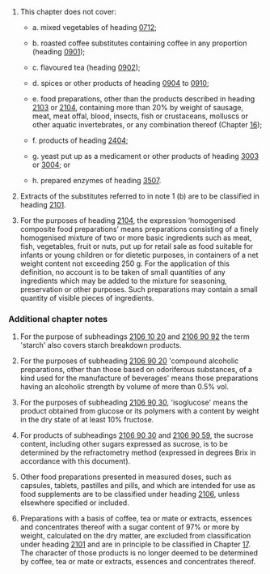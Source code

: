 1. This chapter does not cover:

    - a. mixed vegetables of heading [0712](/headings/0712);
    
    - b. roasted coffee substitutes containing coffee in any proportion (heading [0901](/headings/0901));
    
    - c. flavoured tea (heading [0902](/headings/0902));
    
    - d. spices or other products of heading [0904](/headings/0904) to [0910](/headings/0910);
    
    - e. food preparations, other than the products described in heading [2103](/headings/2103) or [2104](/headings/2104), containing more than 20% by weight of sausage, meat, meat offal, blood, insects, fish or crustaceans, molluscs or other aquatic invertebrates, or any combination thereof (Chapter [16](/chapters/16));
    
    - f. products of heading [2404](/headings/2404);

    - g. yeast put up as a medicament or other products of heading [3003](/headings/3003) or [3004](/headings/3004); or
    
    - h. prepared enzymes of heading [3507](/headings/3507).

2. Extracts of the substitutes referred to in note 1 (b) are to be classified in heading [2101](/headings/2101).

3. For the purposes of heading [2104](/headings/2104), the expression ‘homogenised composite food preparations’ means preparations consisting of a finely homogenised mixture of two or more basic ingredients such as meat, fish, vegetables, fruit or nuts, put up for retail sale as food suitable for infants or young children or for dietetic purposes, in containers of a net weight content not exceeding 250 g. For the application of this definition, no account is to be taken of small quantities of any ingredients which may be added to the mixture for seasoning, preservation or other purposes. Such preparations may contain a small quantity of visible pieces of ingredients.

### Additional chapter notes

1. For the purpose of subheadings [2106 10 20](/subheadings/2106102000-80) and [2106 90 92](/subheadings/2106909200-80) the term 'starch' also covers starch breakdown products.

2. For the purposes of subheading [2106 90 20](/subheadings/2106902000-80) 'compound alcoholic preparations, other than those based on odoriferous substances, of a kind used for the manufacture of beverages' means those preparations having an alcoholic strength by volume of more than 0.5% vol.

3. For the purposes of subheading [2106 90 30](/subheadings/2106903000-80), 'isoglucose' means the product obtained from glucose or its polymers with a content by weight in the dry state of at least 10% fructose.

4. For products of subheadings [2106 90 30](/subheadings/2106903000-80) and [2106 90 59](/subheadings/2106905900-80), the sucrose content, including other sugars expressed as sucrose, is to be determined by the refractometry method (expressed in degrees Brix in accordance with this document).

5. Other food preparations presented in measured doses, such as capsules, tablets, pastilles and pills, and which are intended for use as food supplements are to be classified under heading [2106](/headings/2106), unless elsewhere specified or included.

6. Preparations with a basis of coffee, tea or mate or extracts, essences and concentrates thereof with a sugar content of 97% or more by weight, calculated on the dry matter, are excluded from classification under heading [2101](/headings/2101) and are in principle to be classified in Chapter [17](/chapters/17). The character of those products is no longer deemed to be determined by coffee, tea or mate or extracts, essences and concentrates thereof.
